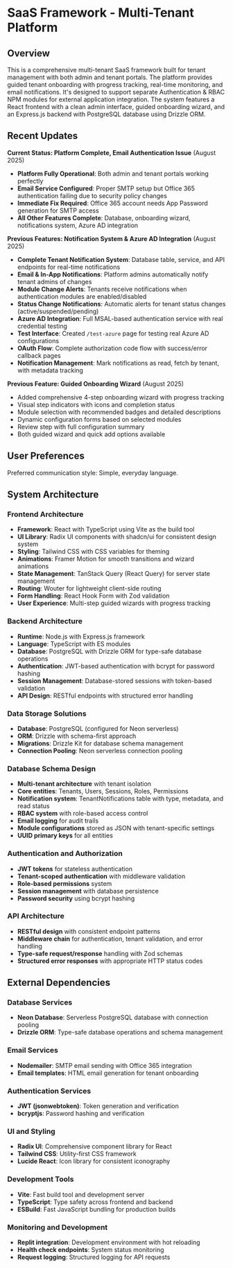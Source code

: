 # SaaS Framework - Multi-Tenant Platform

## Overview

This is a comprehensive multi-tenant SaaS framework built for tenant management with both admin and tenant portals. The platform provides guided tenant onboarding with progress tracking, real-time monitoring, and email notifications. It's designed to support separate Authentication & RBAC NPM modules for external application integration. The system features a React frontend with a clean admin interface, guided onboarding wizard, and an Express.js backend with PostgreSQL database using Drizzle ORM.

## Recent Updates

**Current Status: Platform Complete, Email Authentication Issue** (August 2025)
- **Platform Fully Operational**: Both admin and tenant portals working perfectly
- **Email Service Configured**: Proper SMTP setup but Office 365 authentication failing due to security policy changes
- **Immediate Fix Required**: Office 365 account needs App Password generation for SMTP access
- **All Other Features Complete**: Database, onboarding wizard, notifications system, Azure AD integration

**Previous Features: Notification System & Azure AD Integration** (August 2025)
- **Complete Tenant Notification System**: Database table, service, and API endpoints for real-time notifications
- **Email & In-App Notifications**: Platform admins automatically notify tenant admins of changes
- **Module Change Alerts**: Tenants receive notifications when authentication modules are enabled/disabled
- **Status Change Notifications**: Automatic alerts for tenant status changes (active/suspended/pending)
- **Azure AD Integration**: Full MSAL-based authentication service with real credential testing
- **Test Interface**: Created `/test-azure` page for testing real Azure AD configurations
- **OAuth Flow**: Complete authorization code flow with success/error callback pages
- **Notification Management**: Mark notifications as read, fetch by tenant, with metadata tracking

**Previous Feature: Guided Onboarding Wizard** (August 2025)
- Added comprehensive 4-step onboarding wizard with progress tracking
- Visual step indicators with icons and completion status
- Module selection with recommended badges and detailed descriptions
- Dynamic configuration forms based on selected modules
- Review step with full configuration summary
- Both guided wizard and quick add options available

## User Preferences

Preferred communication style: Simple, everyday language.

## System Architecture

### Frontend Architecture
- **Framework**: React with TypeScript using Vite as the build tool
- **UI Library**: Radix UI components with shadcn/ui for consistent design system
- **Styling**: Tailwind CSS with CSS variables for theming
- **Animations**: Framer Motion for smooth transitions and wizard animations
- **State Management**: TanStack Query (React Query) for server state management
- **Routing**: Wouter for lightweight client-side routing
- **Form Handling**: React Hook Form with Zod validation
- **User Experience**: Multi-step guided wizards with progress tracking

### Backend Architecture
- **Runtime**: Node.js with Express.js framework
- **Language**: TypeScript with ES modules
- **Database**: PostgreSQL with Drizzle ORM for type-safe database operations
- **Authentication**: JWT-based authentication with bcrypt for password hashing
- **Session Management**: Database-stored sessions with token-based validation
- **API Design**: RESTful endpoints with structured error handling

### Data Storage Solutions
- **Database**: PostgreSQL (configured for Neon serverless)
- **ORM**: Drizzle with schema-first approach
- **Migrations**: Drizzle Kit for database schema management
- **Connection Pooling**: Neon serverless connection pooling

### Database Schema Design
- **Multi-tenant architecture** with tenant isolation
- **Core entities**: Tenants, Users, Sessions, Roles, Permissions
- **Notification system**: TenantNotifications table with type, metadata, and read status
- **RBAC system** with role-based access control
- **Email logging** for audit trails
- **Module configurations** stored as JSON with tenant-specific settings
- **UUID primary keys** for all entities

### Authentication and Authorization
- **JWT tokens** for stateless authentication
- **Tenant-scoped authentication** with middleware validation
- **Role-based permissions** system
- **Session management** with database persistence
- **Password security** using bcrypt hashing

### API Architecture
- **RESTful design** with consistent endpoint patterns
- **Middleware chain** for authentication, tenant validation, and error handling
- **Type-safe request/response** handling with Zod schemas
- **Structured error responses** with appropriate HTTP status codes

## External Dependencies

### Database Services
- **Neon Database**: Serverless PostgreSQL database with connection pooling
- **Drizzle ORM**: Type-safe database operations and schema management

### Email Services
- **Nodemailer**: SMTP email sending with Office 365 integration
- **Email templates**: HTML email generation for tenant onboarding

### Authentication Services
- **JWT (jsonwebtoken)**: Token generation and verification
- **bcryptjs**: Password hashing and verification

### UI and Styling
- **Radix UI**: Comprehensive component library for React
- **Tailwind CSS**: Utility-first CSS framework
- **Lucide React**: Icon library for consistent iconography

### Development Tools
- **Vite**: Fast build tool and development server
- **TypeScript**: Type safety across frontend and backend
- **ESBuild**: Fast JavaScript bundling for production builds

### Monitoring and Development
- **Replit integration**: Development environment with hot reloading
- **Health check endpoints**: System status monitoring
- **Request logging**: Structured logging for API requests